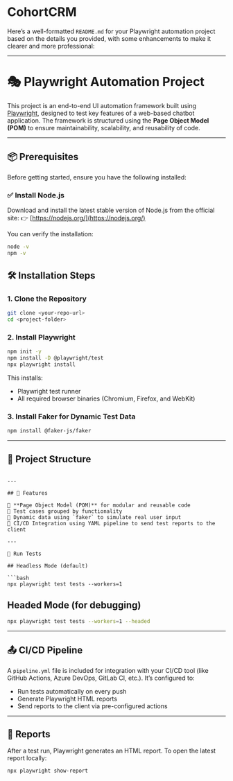# CohortCRM

Here’s a well-formatted `README.md` for your Playwright automation project based on the details you provided, with some enhancements to make it clearer and more professional:

---

# 🎭 Playwright Automation Project

This project is an end-to-end UI automation framework built using [Playwright](https://playwright.dev/), designed to test key features of a web-based chatbot application. The framework is structured using the **Page Object Model (POM)** to ensure maintainability, scalability, and reusability of code.

---

## 📦 Prerequisites

Before getting started, ensure you have the following installed:

### ✅ Install Node.js

Download and install the latest stable version of Node.js from the official site:
👉 [https://nodejs.org/](https://nodejs.org/)

You can verify the installation:

```bash
node -v
npm -v
```


## 🛠️ Installation Steps

### 1. Clone the Repository

```bash
git clone <your-repo-url>
cd <project-folder>
```

### 2. Install Playwright

```bash
npm init -y
npm install -D @playwright/test
npx playwright install
```

This installs:

* Playwright test runner
* All required browser binaries (Chromium, Firefox, and WebKit)

### 3. Install Faker for Dynamic Test Data

```bash
npm install @faker-js/faker
```

---

## 🧱 Project Structure



```

---

## 📌 Features

🔹 **Page Object Model (POM)** for modular and reusable code
🔹 Test cases grouped by functionality 
🔹 Dynamic data using `faker` to simulate real user input
🔹 CI/CD Integration using YAML pipeline to send test reports to the client

---

🚀 Run Tests

## Headless Mode (default)

```bash
npx playwright test tests --workers=1
```

## Headed Mode (for debugging)

```bash
npx playwright test tests --workers=1 --headed
```

---

## 📤 CI/CD Pipeline

A `pipeline.yml` file is included for integration with your CI/CD tool (like GitHub Actions, Azure DevOps, GitLab CI, etc.). It’s configured to:

* Run tests automatically on every push
* Generate Playwright HTML reports
* Send reports to the client via pre-configured actions

---

## 📄 Reports

After a test run, Playwright generates an HTML report. To open the latest report locally:

```bash
npx playwright show-report
```
